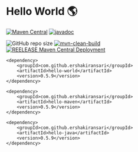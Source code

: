# Hello World 🌎

[![Maven Central](https://maven-badges.herokuapp.com/maven-central/com.github.ershakiransari/hello-world/badge.svg)](https://maven-badges.herokuapp.com/maven-central/com.github.ershakiransari/hello-world)
[![javadoc](https://javadoc.io/badge2/com.github.ershakiransari/hello-java/javadoc.svg)](https://javadoc.io/doc/com.github.ershakiransari/hello-java)

![GitHub repo size](https://img.shields.io/github/repo-size/ershakiransari/hello-world?color=g&label=Repo%20Size&logo=github)
[![mvn-clean-build](https://github.com/ErShakirAnsari/hello-world/actions/workflows/mvn-clean-build.yml/badge.svg)](https://github.com/ErShakirAnsari/hello-world/actions/workflows/mvn-clean-build.yml)
[![REELEASE Maven Central Deployment](https://github.com/ErShakirAnsari/hello-world/actions/workflows/publish-to-maven-central-with-tag.yml/badge.svg)](https://github.com/ErShakirAnsari/hello-world/actions/workflows/publish-to-maven-central-with-tag.yml)

```
<dependency>
    <groupId>com.github.ershakiransari</groupId>
    <artifactId>hello-world</artifactId>
    <version>0.5.9</version>
</dependency>
```
```
<dependency>
    <groupId>com.github.ershakiransari</groupId>
    <artifactId>hello-maven</artifactId>
    <version>0.5.9</version>
</dependency>
```
```
<dependency>
    <groupId>com.github.ershakiransari</groupId>
    <artifactId>hello-java</artifactId>
    <version>0.5.9</version>
</dependency>
```